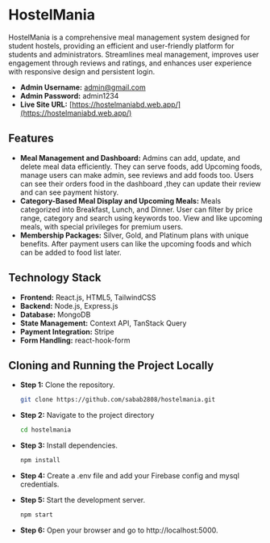 # HostelMania

HostelMania is a comprehensive meal management system designed for student hostels, providing an efficient and user-friendly platform for students and administrators. Streamlines meal management, improves user engagement through reviews and ratings, and enhances user experience with responsive design and persistent login.

- **Admin Username:** admin@gmail.com
- **Admin Password:** admin1234
- **Live Site URL:** [https://hostelmaniabd.web.app/](https://hostelmaniabd.web.app/)


## Features
- **Meal Management and Dashboard:** Admins can add, update, and delete meal data efficiently. They can serve foods, add Upcoming foods, manage users can make admin, see reviews and add foods too. Users can see their orders food in the dashboard ,they can update their review and can see payment history.
- **Category-Based Meal Display and Upcoming Meals:** Meals categorized into Breakfast, Lunch, and Dinner. User can filter by price range, category and search using keywords too. View and like upcoming meals, with special privileges for premium users. 
- **Membership Packages:** Silver, Gold, and Platinum plans with unique benefits. After payment users can like the upcoming foods and which can be added to food list later.

## Technology Stack
- **Frontend:** React.js, HTML5, TailwindCSS
- **Backend:** Node.js, Express.js
- **Database:** MongoDB
- **State Management:** Context API, TanStack Query
- **Payment Integration:** Stripe
- **Form Handling:** react-hook-form

## Cloning and Running the Project Locally
- **Step 1:** Clone the repository.
  ```bash
  git clone https://github.com/sabab2808/hostelmania.git
  ```
- **Step 2:** Navigate to the project directory
  ```bash
  cd hostelmania
  ```
- **Step 3:** Install dependencies.
  ```bash
  npm install
  ```
- **Step 4:** Create a .env file and add your Firebase config and mysql credentials.

- **Step 5:**  Start the development server.
  ```bash
  npm start
  ```
  
- **Step 6:** Open your browser and go to http://localhost:5000.
